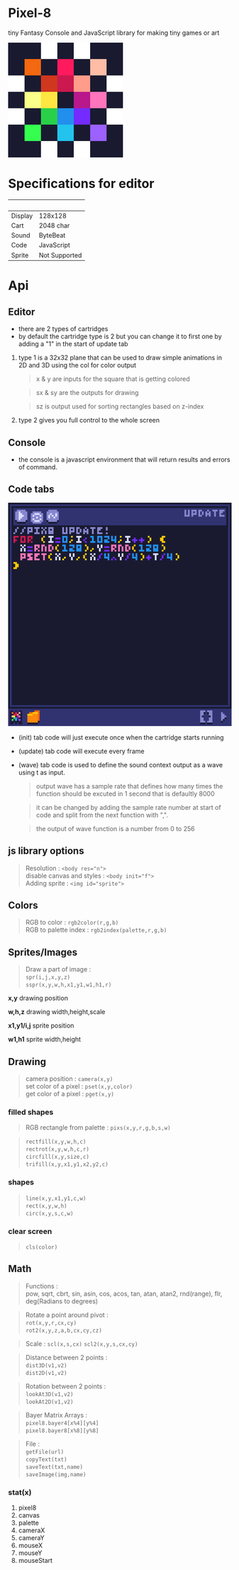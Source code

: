 # Pixel-8
tiny Fantasy Console and JavaScript library for making tiny games or art

![Pixel-8](img/icon.png "Pixel-8")

# Specifications for editor
| ‌  | ‌  |
| - | - |
| Display        | 128x128       |
| Cart           | 2048 char     |
| Sound          | ByteBeat      |
| Code           | JavaScript    |
| Sprite         | Not Supported |

# Api

## Editor
* there are 2 types of cartridges 
* by default the cartridge type is 2 but you can change it to first one by adding a "1" in the start of update tab
1. type 1 is a 32x32 plane that can be used to draw simple animations in 2D and 3D using the col for color output 

    >x & y are inputs for the square that is getting colored
    
    >sx & sy are the outputs for drawing
    
    >sz is output used for sorting rectangles based on z-index
2. type 2 gives you full control to the whole screen

## Console
* the console is a javascript environment that will return results and errors of command.

## Code tabs
![Pixel-8 code tabs](img/code-tabs.png "Pixel-8 code tabs")
* (init) tab code will just execute once when the cartridge starts running

* (update) tab code will execute every frame

* (wave) tab code is used to define the sound context output as a wave using t as input.
  > output wave has a sample rate that defines how many times the function should be excuted in 1 second that is defaultly 8000 
  
  > it can be changed by adding the sample rate number at start of code and split from the next function with ",".
  
  > the output of wave function is a number from 0 to 256

## js library options
> Resolution :
  > `<body res="n">`<br />
> disable canvas and styles :
  > `<body init="f">`<br />
> Adding sprite :
  > `<img id="sprite">`

## Colors
> RGB to color : `rgb2color(r,g,b)`<br />
> RGB to palette index : `rgb2index(palette,r,g,b)`

## Sprites/Images
> Draw a part of image :<br />
  > `spr(i,j,x,y,z)`<br />
  > `sspr(x,y,w,h,x1,y1,w1,h1,r)`

__x,y__ drawing position

__w,h,z__ drawing width,height,scale
 
__x1,y1/i,j__ sprite position
 
__w1,h1__ sprite width,height

## Drawing
> camera position : `camera(x,y)`<br />
> set color of a pixel : `pset(x,y,color)`<br />
> get color of a pixel : `pget(x,y)`

### filled shapes
  > RGB rectangle from palette : `pixs(x,y,r,g,b,s,w)`
  
  > `rectfill(x,y,w,h,c)`<br />
  > `rectrot(x,y,w,h,c,r)`<br />
  > `circfill(x,y,size,c)`<br />
  > `trifill(x,y,x1,y1,x2,y2,c)`

### shapes
  > `line(x,y,x1,y1,c,w)`<br />
  > `rect(x,y,w,h)`<br />
  > `circ(x,y,s,c,w)`

### clear screen
  > `cls(color)`

## Math
> Functions :<br />
  > pow, sqrt, cbrt, sin, asin, cos, acos, tan, atan, atan2, rnd(range), flr, deg(Radians to degrees)

> Rotate a point around pivot :<br />
  > `rot(x,y,r,cx,cy)`<br />
  > `rot2(x,y,z,a,b,cx,cy,cz)`

> Scale : 
  > `scl(x,s,cx)`
  > `scl2(x,y,s,cx,cy)`

> Distance between 2 points :<br />
  > `dist3D(v1,v2)`<br />
  > `dist2D(v1,v2)`

> Rotation between 2 points :<br />
  > `lookAt3D(v1,v2)`<br />
  > `lookAt2D(v1,v2)`

> Bayer Matrix Arrays :<br />
  > `pixel8.bayer4[x%4][y%4]`<br />
  > `pixel8.bayer8[x%8][y%8]`

> File :<br />
  > `getFile(url)`<br />
  > `copyText(txt)`<br />
  > `saveText(txt,name)`<br />
  > `saveImage(img,name)`

### stat(x)
1. pixel8
2. canvas
3. palette
4. cameraX
5. cameraY
6. mouseX
7. mouseY
8. mouseStart